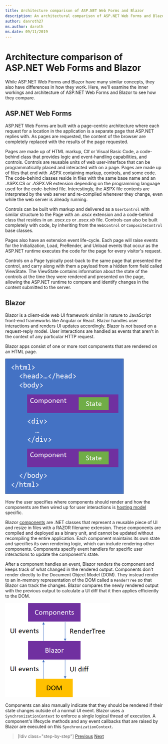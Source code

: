 ```yaml
---
title: Architecture comparison of ASP.NET Web Forms and Blazor
description: An architectural comparison of ASP.NET Web Forms and Blazor.
author: danroth27
ms.author: daroth
ms.date: 09/11/2019
---
```


# Architecture comparison of ASP.NET Web Forms and Blazor

While ASP.NET Web Forms and Blazor have many similar concepts, they also have differences in how they work. Here, we'll examine the inner workings and architecture of ASP.NET Web Forms and Blazor to see how they compare.

## ASP.NET Web Forms

ASP.NET Web Forms are built with a page-centric architecture where each request for a location in the application is a separate page that ASP.NET replies with.  As pages are requested, the content of the browser are completely replaced with the results of the page requested.

Pages are made up of HTML markup, C# or Visual Basic Code, a code-behind class that provides logic and event-handling capabilities, and controls.  Controls are reusable units of web user-interface that can be programmatically placed and interacted with on a page.  Pages are made up of files that end with .ASPX containing markup, controls, and some code.  The code-behind classes reside in files with the same base name and an .ASPX.CS or .ASPX.VB extension depending on the programming language used for the code-behind file.  Interestingly, the ASPX file contents are interpreted by the web server and re-compiled whenever they change, even while the web server is already running.

Controls can be built with markup and delivered as a `UserControl` with similar structure to the Page with an *.ascx* extension and a code-behind class that resides in an *.ascx.cs* or *.ascx.vb* file. Controls can also be built completely with code, by inheriting from the `WebControl` or `CompositeControl` base classes.

Pages also have an extension event life-cycle.  Each page will raise events for the Initialization, Load, PreRender, and Unload events that occur as the ASP.NET runtime executes the code for the page for every visitor's request.  

Controls on a Page typically post-back to the same page that presented the control, and carry along with them a payload from a hidden form field called ViewState.  The ViewState contains information about the state of the controls at the time they were rendered and presented on the page, allowing the ASP.NET runtime to compare and identify changes in the content submitted to the server.

## Blazor

Blazor is a client-side web UI framework similar in nature to JavaScript front-end frameworks like Angular or React. Blazor handles user interactions and renders UI updates accordingly. Blazor is *not* based on a request-reply model. User interactions are handled as events that aren't in the context of any particular HTTP request.

Blazor apps consist of one or more root components that are rendered on an HTML page.

![Blazor components in HTML](./media/architecture-comparison/blazor-components-in-html.png)

How the user specifies where components should render and how the components are then wired up for user interactions is [hosting model](./hosting-models) specific.

Blazor [components](./components) are .NET classes that represent a reusable piece of UI and resize in files with a RAZOR filename extension.  These components are compiled and deployed as a binary unit, and cannot be updated without recompiling the entire application. Each component maintains its own state and specifies its own rendering logic, which can include rendering other components. Components specify event handlers for specific user interactions to update the component's state.

After a component handles an event, Blazor renders the component and keeps track of what changed in the rendered output. Components don't render directly to the Document Object Model (DOM). They instead render to an in-memory representation of the DOM called a `RenderTree` so that Blazor can track the changes. Blazor compares the newly rendered output with the previous output to calculate a UI diff that it then applies efficiently to the DOM.

![Blazor DOM interaction](./media/architecture-comparison/blazor-dom-interaction.png)

Components can also manually indicate that they should be rendered if their state changes outside of a normal UI event. Blazor uses a `SynchronizationContext` to enforce a single logical thread of execution. A component's lifecycle methods and any event callbacks that are raised by Blazor are executed on this `SynchronizationContext`.

>[!div class="step-by-step"]
>[Previous](intro.md)
>[Next](hosting-models.md)
